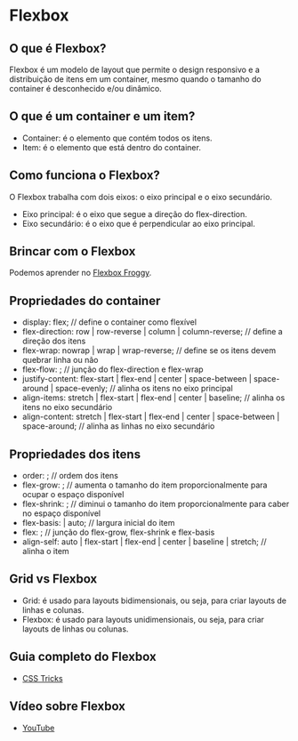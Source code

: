 # Flexbox

## O que é Flexbox?

Flexbox é um modelo de layout que permite o design responsivo e a distribuição de itens em um container, mesmo quando o tamanho do container é desconhecido e/ou dinâmico.

## O que é um container e um item?

- Container: é o elemento que contém todos os itens.
- Item: é o elemento que está dentro do container.

## Como funciona o Flexbox?

O Flexbox trabalha com dois eixos: o eixo principal e o eixo secundário.

- Eixo principal: é o eixo que segue a direção do flex-direction.
- Eixo secundário: é o eixo que é perpendicular ao eixo principal.

## Brincar com o Flexbox

Podemos aprender no [Flexbox Froggy](https://flexboxfroggy.com/).

## Propriedades do container

- display: flex; // define o container como flexível
- flex-direction: row | row-reverse | column | column-reverse; // define a direção dos itens
- flex-wrap: nowrap | wrap | wrap-reverse; // define se os itens devem quebrar linha ou não
- flex-flow: <flex-direction> <flex-wrap>; // junção do flex-direction e flex-wrap
- justify-content: flex-start | flex-end | center | space-between | space-around | space-evenly; // alinha os itens no eixo principal
- align-items: stretch | flex-start | flex-end | center | baseline; // alinha os itens no eixo secundário
- align-content: stretch | flex-start | flex-end | center | space-between | space-around; // alinha as linhas no eixo secundário

## Propriedades dos itens

- order: <integer>; // ordem dos itens
- flex-grow: <number>; // aumenta o tamanho do item proporcionalmente para ocupar o espaço disponível
- flex-shrink: <number>; // diminui o tamanho do item proporcionalmente para caber no espaço disponível
- flex-basis: <length> | auto; // largura inicial do item
- flex: <flex-grow> <flex-shrink> <flex-basis>; // junção do flex-grow, flex-shrink e flex-basis
- align-self: auto | flex-start | flex-end | center | baseline | stretch; // alinha o item

## Grid vs Flexbox

- Grid: é usado para layouts bidimensionais, ou seja, para criar layouts de linhas e colunas.
- Flexbox: é usado para layouts unidimensionais, ou seja, para criar layouts de linhas ou colunas.

## Guia completo do Flexbox

- [CSS Tricks](https://css-tricks.com/snippets/css/a-guide-to-flexbox/)

## Vídeo sobre Flexbox

- [YouTube](https://www.youtube.com/watch?v=KbjLtEgmZ_E)
